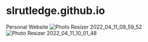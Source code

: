 # slrutledge.github.io
Personal Website
![Photo Resizer 2022_04_11_09_59_52](https://user-images.githubusercontent.com/90401479/162870687-3c5c9e88-1d60-4f6b-a59f-855968632cd3.jpg)
![Photo Resizer 2022_04_11_10_01_48](https://user-images.githubusercontent.com/90401479/162870838-dd490e3d-1a0f-48ea-ac9a-3be8372b2277.jpg)
